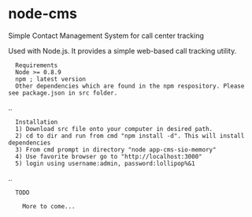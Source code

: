 node-cms
========

Simple  Contact Management System for call center tracking

  Used with Node.js. It provides a simple web-based call tracking
  utility.
  

      
      Requirements
      Node >= 0.8.9
      npm ; latest version
      Other dependencies which are found in the npm respository. Please see package.json in src folder.
 ..
 
      Installation
      1) Download src file onto your computer in desired path.
      2) cd to dir and run from cmd "npm install -d". This will install dependencies
      3) From cmd prompt in directory "node app-cms-sio-memory"
      4) Use favorite browser go to "http://localhost:3000"
      5) login using username:admin, password:lollipop%&1
 ..      
      
      TODO
    
        More to come...
